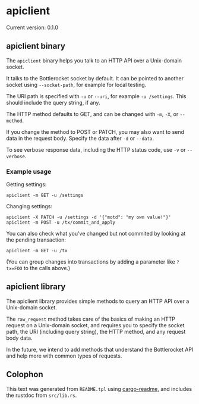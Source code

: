 # apiclient

Current version: 0.1.0

## apiclient binary

The `apiclient` binary helps you talk to an HTTP API over a Unix-domain socket.

It talks to the Bottlerocket socket by default.
It can be pointed to another socket using `--socket-path`, for example for local testing.

The URI path is specified with `-u` or `--uri`, for example `-u /settings`.
This should include the query string, if any.

The HTTP method defaults to GET, and can be changed with `-m`, `-X`, or `--method`.

If you change the method to POST or PATCH, you may also want to send data in the request body.
Specify the data after `-d` or `--data`.

To see verbose response data, including the HTTP status code, use `-v` or `--verbose`.

### Example usage

Getting settings:

```
apiclient -m GET -u /settings
```

Changing settings:

```
apiclient -X PATCH -u /settings -d '{"motd": "my own value!"}'
apiclient -m POST -u /tx/commit_and_apply
```

You can also check what you've changed but not commited by looking at the pending transaction:

```
apiclient -m GET -u /tx
```

(You can group changes into transactions by adding a parameter like `?tx=FOO` to the calls above.)

## apiclient library

The apiclient library provides simple methods to query an HTTP API over a Unix-domain socket.

The `raw_request` method takes care of the basics of making an HTTP request on a Unix-domain
socket, and requires you to specify the socket path, the URI (including query string), the
HTTP method, and any request body data.

In the future, we intend to add methods that understand the Bottlerocket API and help more with common
types of requests.

## Colophon

This text was generated from `README.tpl` using [cargo-readme](https://crates.io/crates/cargo-readme), and includes the rustdoc from `src/lib.rs`.